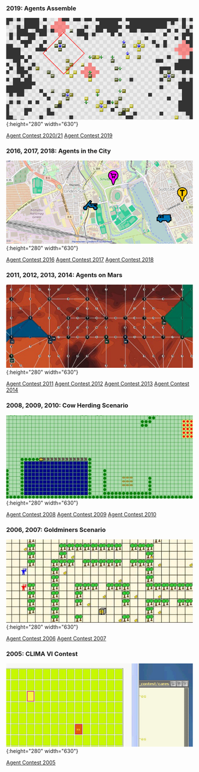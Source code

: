 ### 2019: Agents Assemble

![Agents Assemble](/2019/banner.png){:height="280" width="630"}

<div class="actions">
  <a href="/2020/" title="15th edition">Agent Contest 2020/21</a>
  <a href="/2019/" title="14th edition">Agent Contest 2019</a>
</div>

### 2016, 2017, 2018: Agents in the City

![Agents in the City](/2016/banner.jpg){:height="280" width="630"}

<div class="actions">
  <a href="/2016/" title="11th edition">Agent Contest 2016</a>
  <a href="/2017/" title="12th edition">Agent Contest 2017</a>
  <a href="/2018/" title="13th edition">Agent Contest 2018</a>
</div>

### 2011, 2012, 2013, 2014: Agents on Mars

![Agents on Mars](/2011/banner.jpg){:height="280" width="630"}

<div class="actions">
  <a href="/2011/" title="7th edition">Agent Contest 2011</a>
  <a href="/2012/" title="8th edition">Agent Contest 2012</a>
  <a href="/2013/" title="9th edition">Agent Contest 2013</a>
  <a href="/2014/" title="10th edition">Agent Contest 2014</a>
</div>

### 2008, 2009, 2010: Cow Herding Scenario

![Cows and Cowboys](/2010/banner.jpg){:height="280" width="630"}

<div class="actions">
  <a href="/2008/" title="4th edition">Agent Contest 2008</a>
  <a href="/2009/" title="5th edition">Agent Contest 2009</a>
  <a href="/2010/" title="6th edition">Agent Contest 2010</a>
</div>

### 2006, 2007: Goldminers Scenario

![Gold Miners](/2006/banner.jpg){:height="280" width="630"}

<div class="actions">
  <a href="/2006/" title="2nd edition">Agent Contest 2006</a>
  <a href="/2007/" title="3rd edition">Agent Contest 2007</a>
</div>

### 2005: CLIMA VI Contest

![cares](/2005/banner.jpg){:height="280" width="630"}

<div class="actions"><a href="/2005/" title="1st edition">Agent Contest 2005</a></div>
